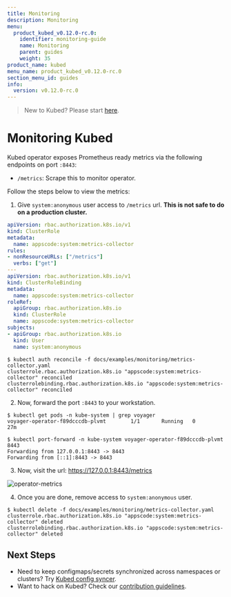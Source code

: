 ```yaml
---
title: Monitoring
description: Monitoring
menu:
  product_kubed_v0.12.0-rc.0:
    identifier: monitoring-guide
    name: Monitoring
    parent: guides
    weight: 35
product_name: kubed
menu_name: product_kubed_v0.12.0-rc.0
section_menu_id: guides
info:
  version: v0.12.0-rc.0
---
```


> New to Kubed? Please start [here](/products/kubed/v0.12.0-rc.0/concepts/README).

# Monitoring Kubed

Kubed operator exposes Prometheus ready metrics via the following endpoints on port `:8443`:

- `/metrics`: Scrape this to monitor operator.

Follow the steps below to view the metrics:

1. Give `system:anonymous` user access to `/metrics` url. **This is not safe to do on a production cluster.**

```yaml
apiVersion: rbac.authorization.k8s.io/v1
kind: ClusterRole
metadata:
  name: appscode:system:metrics-collector
rules:
- nonResourceURLs: ["/metrics"]
  verbs: ["get"]
---
apiVersion: rbac.authorization.k8s.io/v1
kind: ClusterRoleBinding
metadata:
  name: appscode:system:metrics-collector
roleRef:
  apiGroup: rbac.authorization.k8s.io
  kind: ClusterRole
  name: appscode:system:metrics-collector
subjects:
- apiGroup: rbac.authorization.k8s.io
  kind: User
  name: system:anonymous
```

```console
$ kubectl auth reconcile -f docs/examples/monitoring/metrics-collector.yaml
clusterrole.rbac.authorization.k8s.io "appscode:system:metrics-collector" reconciled
clusterrolebinding.rbac.authorization.k8s.io "appscode:system:metrics-collector" reconciled
```

2. Now, forward the port `:8443` to your workstation.

```
$ kubectl get pods -n kube-system | grep voyager
voyager-operator-f89dcccdb-plvmt        1/1       Running   0          27m

$ kubectl port-forward -n kube-system voyager-operator-f89dcccdb-plvmt 8443
Forwarding from 127.0.0.1:8443 -> 8443
Forwarding from [::1]:8443 -> 8443
```

3. Now, visit the url: https://127.0.0.1:8443/metrics

![operator-metrics](/products/kubed/v0.12.0-rc.0/images/monitoring/operator-metrics.png)

4. Once you are done, remove access to `system:anonymous` user.

```console
$ kubectl delete -f docs/examples/monitoring/metrics-collector.yaml
clusterrole.rbac.authorization.k8s.io "appscode:system:metrics-collector" deleted
clusterrolebinding.rbac.authorization.k8s.io "appscode:system:metrics-collector" deleted
```

## Next Steps
 - Need to keep configmaps/secrets synchronized across namespaces or clusters? Try [Kubed config syncer](/products/kubed/v0.12.0-rc.0/guides/config-syncer/).
 - Want to hack on Kubed? Check our [contribution guidelines](/products/kubed/v0.12.0-rc.0/CONTRIBUTING).
